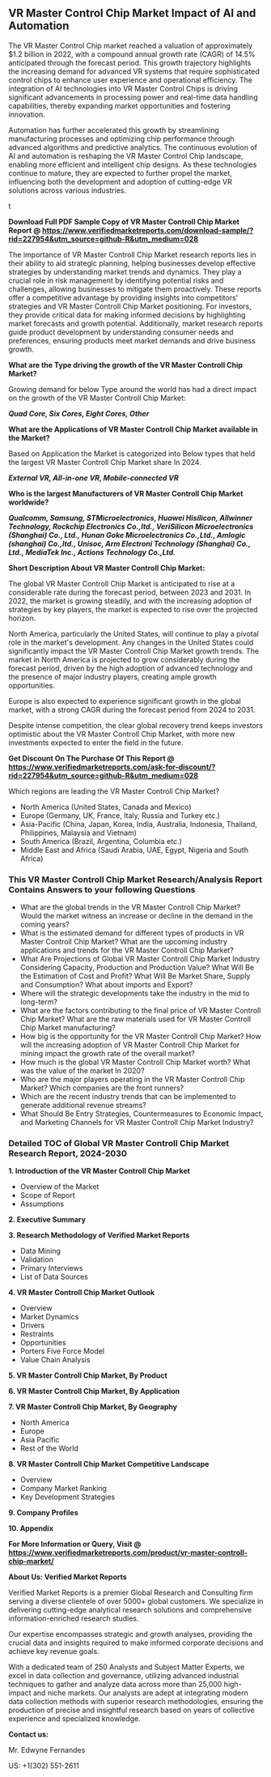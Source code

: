 <h2>VR Master Control Chip Market Impact of AI and Automation</h2><p>The VR Master Control Chip market reached a valuation of approximately $1.2 billion in 2022, with a compound annual growth rate (CAGR) of 14.5% anticipated through the forecast period. This growth trajectory highlights the increasing demand for advanced VR systems that require sophisticated control chips to enhance user experience and operational efficiency. The integration of AI technologies into VR Master Control Chips is driving significant advancements in processing power and real-time data handling capabilities, thereby expanding market opportunities and fostering innovation.</p><p>Automation has further accelerated this growth by streamlining manufacturing processes and optimizing chip performance through advanced algorithms and predictive analytics. The continuous evolution of AI and automation is reshaping the VR Master Control Chip landscape, enabling more efficient and intelligent chip designs. As these technologies continue to mature, they are expected to further propel the market, influencing both the development and adoption of cutting-edge VR solutions across various industries.</p>t</p><p id="" class=""><strong>Download Full PDF Sample Copy of VR Master Controll Chip Market Report @ <a href="https://www.verifiedmarketreports.com/download-sample/?rid=227954&utm_source=github-R&utm_medium=028" target="_blank">https://www.verifiedmarketreports.com/download-sample/?rid=227954&utm_source=github-R&utm_medium=028</a></strong></p><p>The importance of&nbsp;VR Master Controll Chip Market research reports lies in their ability to aid strategic planning, helping businesses develop effective strategies by understanding market trends and dynamics. They play a crucial role in risk management by identifying potential risks and challenges, allowing businesses to mitigate them proactively. These reports offer a competitive advantage by providing insights into competitors' strategies and VR Master Controll Chip Market positioning. For investors, they provide critical data for making informed decisions by highlighting market forecasts and growth potential. Additionally, market research reports guide product development by understanding consumer needs and preferences, ensuring products meet market demands and drive business growth.</p><p><strong>What are the&nbsp;Type driving the growth of the VR Master Controll Chip Market?</strong></p><p id="" class="">Growing demand for below Type around the world has had a direct impact on the growth of the VR Master Controll Chip Market:</p><em><strong>Quad Core, Six Cores, Eight Cores, Other</strong></em></p><strong>What are the&nbsp;Applications&nbsp;of VR Master Controll Chip Market available in the Market?</strong></p><p id="" class="">Based on Application the Market is categorized into Below types that held the largest VR Master Controll Chip Market share In 2024.</p><em><strong>External VR, All-in-one VR, Mobile-connected VR</strong></em></p><strong>Who is the largest Manufacturers of VR Master Controll Chip Market worldwide?</strong></p><p><em><strong>Qualcomm, Samsung, STMicroelectronics, Huawei Hisilicon, Allwinner Technology, Rockchip Electronics Co.,ltd., VeriSilicon Microelectronics (Shanghai) Co., Ltd., Hunan Goke Microelectronics Co.,Ltd., Amlogic (shanghai) Co.,ltd., Unisoc, Arm Electroni Technology (Shanghai) Co., Ltd., MediaTek Inc., Actions Technology Co.,Ltd.</strong></em></p><p id="" class=""><strong>Short Description About VR Master Controll Chip Market:</strong></p><p>The global VR Master Controll Chip Market is anticipated to rise at a considerable rate during the forecast period, between 2023 and 2031. In 2022, the market is growing steadily, and with the increasing adoption of strategies by key players, the market is expected to rise over the projected horizon.</p><p>North America, particularly the United States, will continue to play a pivotal role in the market's development. Any changes in the United States could significantly impact the VR Master Controll Chip Market growth trends. The market in North America is projected to grow considerably during the forecast period, driven by the high adoption of advanced technology and the presence of major industry players, creating ample growth opportunities.</p><p>Europe is also expected to experience significant growth in the global market, with a strong CAGR during the forecast period from 2024 to 2031.</p><p>Despite intense competition, the clear global recovery trend keeps investors optimistic about the VR Master Controll Chip Market, with more new investments expected to enter the field in the future.</p><p id="" class=""><strong>Get Discount On The Purchase Of This Report @ <a href="https://www.verifiedmarketreports.com/ask-for-discount/?rid=227954&utm_source=github-R&utm_medium=028" target="_blank">https://www.verifiedmarketreports.com/ask-for-discount/?rid=227954&utm_source=github-R&utm_medium=028</a></strong></p>Which regions are leading the VR Master Controll Chip Market?</p><ul><li>North America (United States, Canada and Mexico)</li><li>Europe (Germany, UK, France, Italy, Russia and Turkey etc.)</li><li>Asia-Pacific (China, Japan, Korea, India, Australia, Indonesia, Thailand, Philippines, Malaysia and Vietnam)</li><li>South America (Brazil, Argentina, Columbia etc.)</li><li>Middle East and Africa (Saudi Arabia, UAE, Egypt, Nigeria and South Africa)</li></ul><h3 id="" class="">This VR Master Controll Chip Market Research/Analysis Report Contains Answers to your following Questions</h3><ul><li>What are the global trends in the VR Master Controll Chip Market? Would the market witness an increase or decline in the demand in the coming years?</li><li>What is the estimated demand for different types of products in VR Master Controll Chip Market? What are the upcoming industry applications and trends for the VR Master Controll Chip Market?</li><li>What Are Projections of Global VR Master Controll Chip Market Industry Considering Capacity, Production and Production Value? What Will Be the Estimation of Cost and Profit? What Will Be Market Share, Supply and Consumption? What about imports and Export?</li><li>Where will the strategic developments take the industry in the mid to long-term?</li><li>What are the factors contributing to the final price of VR Master Controll Chip Market? What are the raw materials used for VR Master Controll Chip Market manufacturing?</li><li>How big is the opportunity for the VR Master Controll Chip Market? How will the increasing adoption of VR Master Controll Chip Market for mining impact the growth rate of the overall market?</li><li>How much is the global VR Master Controll Chip Market worth? What was the value of the market In 2020?</li><li>Who are the major players operating in the VR Master Controll Chip Market? Which companies are the front runners?</li><li>Which are the recent industry trends that can be implemented to generate additional revenue streams?</li><li>What Should Be Entry Strategies, Countermeasures to Economic Impact, and Marketing Channels for VR Master Controll Chip Market Industry?</li></ul><h3 id="" class="">Detailed TOC of Global VR Master Controll Chip Market Research Report, 2024-2030</h3><p id="" class=""><strong>1. Introduction of the VR Master Controll Chip Market</strong></p><ul><li>Overview of the Market</li><li>Scope of Report</li><li>Assumptions</li></ul><p id="" class=""><strong>2. Executive Summary</strong></p><p id="" class=""><strong>3. Research Methodology of Verified Market Reports</strong></p><ul><li>Data Mining</li><li>Validation</li><li>Primary Interviews</li><li>List of Data Sources</li></ul><p id="" class=""><strong>4. VR Master Controll Chip Market Outlook</strong></p><ul><li>Overview</li><li>Market Dynamics</li><li>Drivers</li><li>Restraints</li><li>Opportunities</li><li>Porters Five Force Model</li><li>Value Chain Analysis</li></ul><p id="" class=""><strong>5. VR Master Controll Chip Market, By Product</strong></p><p id="" class=""><strong>6. VR Master Controll Chip Market, By Application</strong></p><p id="" class=""><strong>7. VR Master Controll Chip Market, By Geography</strong></p><ul><li>North America</li><li>Europe</li><li>Asia Pacific</li><li>Rest of the World</li></ul><p id="" class=""><strong>8. VR Master Controll Chip Market Competitive Landscape</strong></p><ul><li>Overview</li><li>Company Market Ranking</li><li>Key Development Strategies</li></ul><p id="" class=""><strong>9. Company Profiles</strong></p><p id="" class=""><strong>10. Appendix</strong></p><p id="" class=""><strong>For More Information or Query, Visit @ <a href="https://www.verifiedmarketreports.com/product/vr-master-controll-chip-market/" target="_blank">https://www.verifiedmarketreports.com/product/vr-master-controll-chip-market/</a></strong></p><p id="" class=""><strong>About Us: Verified Market Reports</strong></p><p id="" class="">Verified Market Reports is a premier Global Research and Consulting firm serving a diverse clientele of over 5000+ global customers. We specialize in delivering cutting-edge analytical research solutions and comprehensive information-enriched research studies.</p><p id="" class="">Our expertise encompasses strategic and growth analyses, providing the crucial data and insights required to make informed corporate decisions and achieve key revenue goals.</p><p id="" class="">With a dedicated team of 250 Analysts and Subject Matter Experts, we excel in data collection and governance, utilizing advanced industrial techniques to gather and analyze data across more than 25,000 high-impact and niche markets. Our analysts are adept at integrating modern data collection methods with superior research methodologies, ensuring the production of precise and insightful research based on years of collective experience and specialized knowledge.</p><p id="" class=""><strong>Contact us:</strong></p><p id="" class="">Mr. Edwyne Fernandes</p><p id="" class="">US: +1(302) 551-2611</p>